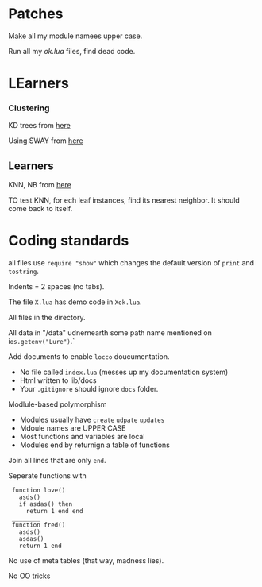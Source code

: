 # Patches

Make all my module namees upper case.

Run all my *ok.lua* files, find dead code.

# LEarners

### Clustering

KD trees from [here](http://scipy-cookbook.readthedocs.io/items/KDTree_example.html)

Using SWAY from [here](https://github.com/txt/ase16/blob/master/src/ase.py#L1100,L1135)

## Learners

KNN, NB from [here](https://github.com/txt/ase16/blob/master/src/ase.py#L917,L955)

TO test KNN, for ech leaf instances, find its nearest neighbor. It should come back to itself.

# Coding standards

all files use `require "show"` which changes the default version of `print` and `tostring`.

Indents = 2 spaces (no tabs).

The file `X.lua` has demo code in `Xok.lua`.

All files in the directory.

All data in "/data" udnernearth some path name mentioned on i`os.getenv("Lure")`.`

Add documents to enable `locco` doucumentation.

- No file called `index.lua` (messes up my documentation system)
- Html written to lib/docs
- Your `.gitignore` should ignore `docs` folder.

Modlule-based polymorphism

- Modules usually have `create` `udpate` `updates`
- Mdoule names are UPPER CASE
- Most functions and variables are local
- Modules end by returnign a table of functions

Join all lines that are only  `end`.

Seperate functions with 

     function love()
       asds()
       if asdas() then
         return 1 end end
     ________
     function fred()
       asds()
       asdas()
       return 1 end


No use of meta tables (that way, madness lies).

No OO tricks


